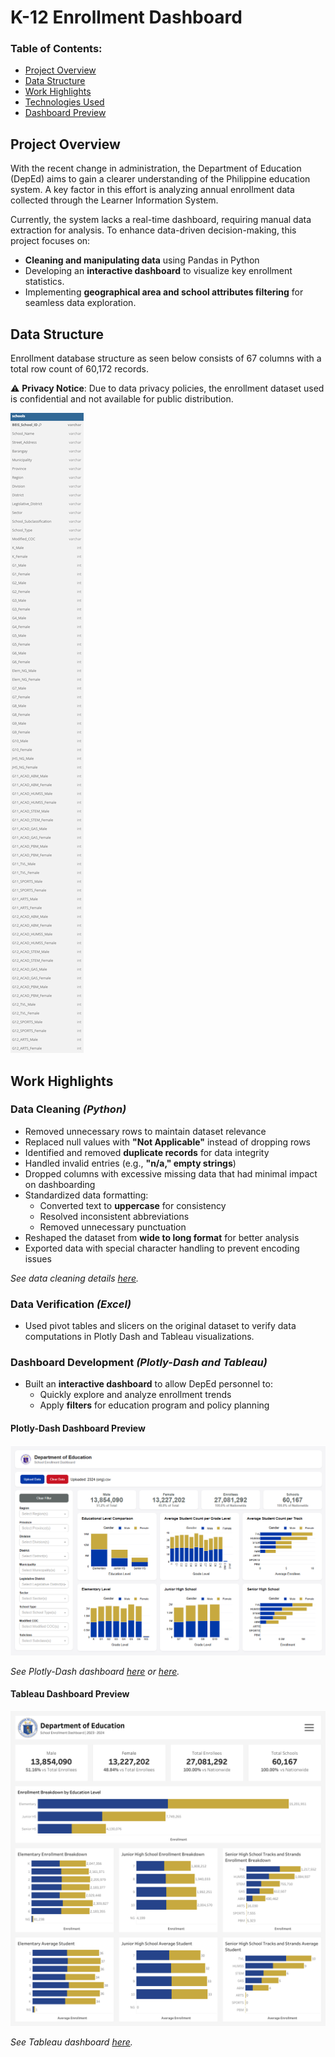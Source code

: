 # K-12 Enrollment Dashboard  

### **Table of Contents:**
- [Project Overview](#project-overview)
- [Data Structure](#data-structure)
- [Work Highlights](#work-highlights)
- [Technologies Used](#technologies-used)
- [Dashboard Preview](#dashboard-preview)

## Project Overview  
With the recent change in administration, the Department of Education (DepEd) aims to gain a clearer understanding of the Philippine education system. A key factor in this effort is analyzing annual enrollment data collected through the Learner Information System.

Currently, the system lacks a real-time dashboard, requiring manual data extraction for analysis. To enhance data-driven decision-making, this project focuses on:

- **Cleaning and manipulating data** using Pandas in Python
- Developing an **interactive dashboard** to visualize key enrollment statistics.
- Implementing **geographical area and school attributes filtering** for seamless data exploration.

## Data Structure
Enrollment database structure as seen below consists of 67 columns with a total row count of 60,172 records.

⚠️ **Privacy Notice**: Due to data privacy policies, the enrollment dataset used is confidential and not available for public distribution.

![alt text](Enrollment_ERD.png)

## Work Highlights 

### Data Cleaning *(Python)*  
- Removed unnecessary rows to maintain dataset relevance  
- Replaced null values with **"Not Applicable"** instead of dropping rows  
- Identified and removed **duplicate records** for data integrity  
- Handled invalid entries (e.g., **"n/a," empty strings**)  
- Dropped columns with excessive missing data that had minimal impact on dashboarding  
- Standardized data formatting:  
  - Converted text to **uppercase** for consistency  
  - Resolved inconsistent abbreviations  
  - Removed unnecessary punctuation  
- Reshaped the dataset from **wide to long format** for better analysis  
- Exported data with special character handling to prevent encoding issues

*See data cleaning details [here](data_cleaning_tableau-dashboarding.ipynb).*

### Data Verification *(Excel)*
- Used pivot tables and slicers on the original dataset to verify data computations in Plotly Dash and Tableau visualizations.

### Dashboard Development *(Plotly-Dash and Tableau)*
- Built an **interactive dashboard** to allow DepEd personnel to:  
  - Quickly explore and analyze enrollment trends
  - Apply **filters** for education program and policy planning

#### Plotly-Dash Dashboard Preview  

![alt text](Plotly-Dash_Dashboard.png)

*See Plotly-Dash dashboard [here](Enrollment_Plotly-Dash_Script.py) or [here](https://colab.research.google.com/drive/1eInwSKU5U3cEhUWB2QCnxyKeMdwsA62G?usp=sharing).*

#### Tableau Dashboard Preview
![alt text](Tableau_Dashboard.png)

*See Tableau dashboard [here](https://public.tableau.com/views/try_17425717667680/Dashboard1?:language=en-US&:sid=&:redirect=auth&:display_count=n&:origin=viz_share_link).*